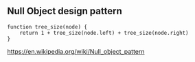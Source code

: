 ## Null Object design pattern

    function tree_size(node) {
        return 1 + tree_size(node.left) + tree_size(node.right)
    }

https://en.wikipedia.org/wiki/Null_object_pattern